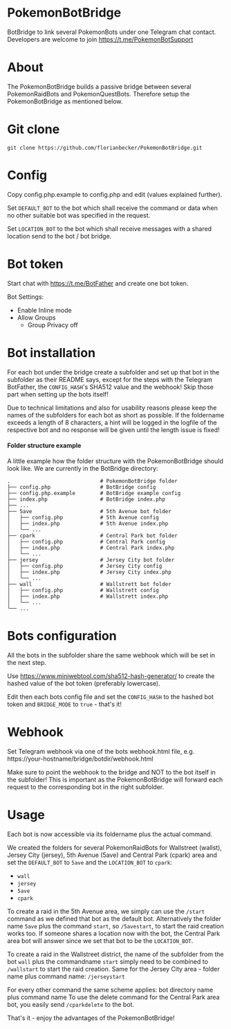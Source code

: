 # PokemonBotBridge

BotBridge to link several PokemonBots under one Telegram chat contact. Developers are welcome to join https://t.me/PokemonBotSupport

# About

The PokemonBotBridge builds a passive bridge between several PokemonRaidBots and PokemonQuestBots. Therefore setup the PokemonBotBridge as mentioned below. 

# Git clone

`git clone https://github.com/florianbecker/PokemonBotBridge.git`

# Config

Copy config.php.example to config.php and edit (values explained further).

Set `DEFAULT_BOT` to the bot which shall receive the command or data when no other suitable bot was specified in the request.

Set `LOCATION_BOT` to the bot which shall receive messages with a shared location send to the bot / bot bridge.

# Bot token

Start chat with https://t.me/BotFather and create one bot token.

Bot Settings:

 - Enable Inline mode
 - Allow Groups
   - Group Privacy off

# Bot installation

For each bot under the bridge create a subfolder and set up that bot in the subfolder as their README says, except for the steps with the Telegram BotFather, the `CONFIG_HASH`'s SHA512 value and the webhook! Skip those part when setting up the bots itself!

Due to technical limitations and also for usability reasons please keep the names of the subfolders for each bot as short as possible. If the foldername exceeds a length of 8 characters, a hint will be logged in the logfile of the respective bot and no response will be given until the length issue is fixed!

#### Folder structure example

A little example how the folder structure with the PokemonBotBridge should look like. We are currently in the BotBridge directory:

    .                             # PokemonBotBridge folder
    ├── config.php                # BotBridge config
    ├── config.php.example        # BotBridge example config
    ├── index.php                 # BotBridge index.php
    ├── ...
    ├── 5ave                      # 5th Avenue bot folder
    │   ├── config.php            # 5th Avenue config
    │   ├── index.php             # 5th Avenue index.php
    │   └── ...
    ├── cpark                     # Central Park bot folder
    │   ├── config.php            # Central Park config
    │   ├── index.php             # Central Park index.php
    │   └── ...
    ├── jersey                    # Jersey City bot folder
    │   ├── config.php            # Jersey City config
    │   ├── index.php             # Jersey City index.php
    │   └── ...
    ├── wall                      # Wallstrett bot folder
    │   ├── config.php            # Wallstrett config
    │   ├── index.php             # Wallstrett index.php
    │   └── ...
    └── ...

# Bots configuration

All the bots in the subfolder share the same webhook which will be set in the next step.

Use https://www.miniwebtool.com/sha512-hash-generator/ to create the hashed value of the bot token (preferably lowercase).

Edit then each bots config file and set the `CONFIG_HASH` to the hashed bot token and `BRIDGE_MODE` to `true` - that's it!

# Webhook

Set Telegram webhook via one of the bots webhook.html file, e.g. https://your-hostname/bridge/botdir/webhook.html

Make sure to point the webhook to the bridge and NOT to the bot itself in the subfolder! This is important as the PokemonBotBridge will forward each request to the corresponding bot in the right subfolder.

# Usage

Each bot is now accessible via its foldername plus the actual command.

We created the folders for several PokemonRaidBots for Wallstreet (wallst), Jersey City (jersey), 5th Avenue (5ave) and Central Park (cpark) area and set the `DEFAULT_BOT` to `5ave` and the `LOCATION_BOT` to `cpark`:
- `wall`
- `jersey`
- `5ave`
- `cpark`

To create a raid in the 5th Avenue area, we simply can use the `/start` command as we defined that bot as the default bot. Alternatively the folder name `5ave` plus the command `start`, so `/5avestart`, to start the raid creation works too. If someone shares a location now with the bot, the Central Park area bot will answer since we set that bot to be the `LOCATION_BOT`.

To create a raid in the Wallstreet district, the name of the subfolder from the bot `wall` plus the commandname `start` simply need to be combined to `/wallstart` to start the raid creation. Same for the Jersey City area - folder name plus command name: `/jerseystart`

For every other command the same scheme applies: bot directory name plus command name
To use the delete command for the Central Park area bot, you easily send `/cparkdelete` to the bot.

That's it - enjoy the advantages of the PokemonBotBridge!
